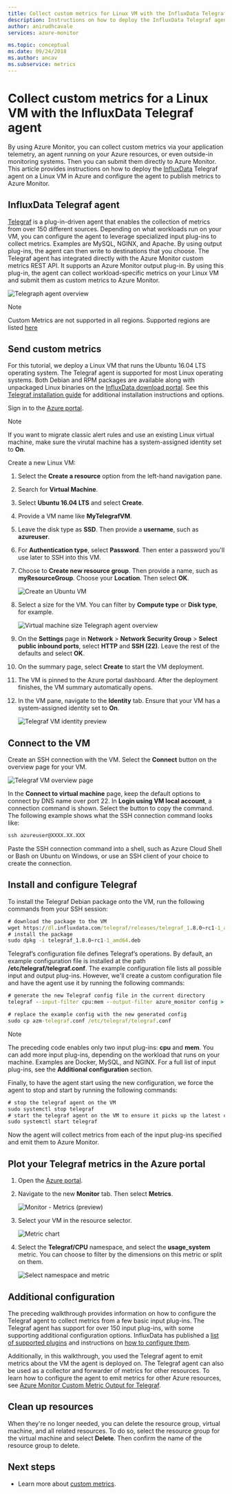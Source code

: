 ```yaml
---
title: Collect custom metrics for Linux VM with the InfluxData Telegraf agent
description: Instructions on how to deploy the InfluxData Telegraf agent on a Linux VM in Azure and configure the agent to publish metrics to Azure Monitor. 
author: anirudhcavale
services: azure-monitor

ms.topic: conceptual
ms.date: 09/24/2018
ms.author: ancav
ms.subservice: metrics
---
```

# Collect custom metrics for a Linux VM with the InfluxData Telegraf agent

By using Azure Monitor, you can collect custom metrics via your application telemetry, an agent running on your Azure resources, or even outside-in monitoring systems. Then you can submit them directly to Azure Monitor. This article provides instructions on how to deploy the [InfluxData](https://www.influxdata.com/) Telegraf agent on a Linux VM in Azure and configure the agent to publish metrics to Azure Monitor. 

## InfluxData Telegraf agent 

[Telegraf](https://docs.influxdata.com/telegraf/) is a plug-in-driven agent that enables the collection of metrics from over 150 different sources. Depending on what workloads run on your VM, you can configure the agent to leverage specialized input plug-ins to collect metrics. Examples are MySQL, NGINX, and Apache. By using output plug-ins, the agent can then write to destinations that you choose. The Telegraf agent has integrated directly with the Azure Monitor custom metrics REST API. It supports an Azure Monitor output plug-in. By using this plug-in, the agent can collect workload-specific metrics on your Linux VM and submit them as custom metrics to Azure Monitor. 

 ![Telegraph agent overview](./media/collect-custom-metrics-linux-telegraf/telegraf-agent-overview.png)

> [!NOTE]  
> Custom Metrics are not supported in all regions. Supported regions are listed [here](https://docs.microsoft.com/azure/azure-monitor/platform/metrics-custom-overview#supported-regions)

## Send custom metrics 

For this tutorial, we deploy a Linux VM that runs the Ubuntu 16.04 LTS operating system. The Telegraf agent is supported for most Linux operating systems. Both Debian and RPM packages are available along with unpackaged Linux binaries on the [InfluxData download portal](https://portal.influxdata.com/downloads). See this [Telegraf installation guide](https://docs.influxdata.com/telegraf/v1.8/introduction/installation/) for additional installation instructions and options. 

Sign in to the [Azure portal](https://portal.azure.com).

> [!NOTE]  
> If you want to migrate classic alert rules and use an existing Linux virtual machine, make sure the virutal machine has a system-assigned identity set to **On**.

Create a new Linux VM: 

1. Select the **Create a resource** option from the left-hand navigation pane. 
1. Search for **Virtual Machine**.  
1. Select **Ubuntu 16.04 LTS** and select **Create**. 
1. Provide a VM name like **MyTelegrafVM**.  
1. Leave the disk type as **SSD**. Then provide a **username**, such as **azureuser**. 
1. For **Authentication type**, select **Password**. Then enter a password you'll use later to SSH into this VM. 
1. Choose to **Create new resource group**. Then provide a name, such as **myResourceGroup**. Choose your **Location**. Then select **OK**. 

    ![Create an Ubuntu VM](./media/collect-custom-metrics-linux-telegraf/create-vm.png)

1. Select a size for the VM. You can filter by **Compute type** or **Disk type**, for example. 

    ![Virtual machine size Telegraph agent overview](./media/collect-custom-metrics-linux-telegraf/vm-size.png)

1. On the **Settings** page in **Network** > **Network Security Group** > **Select public inbound ports**, select **HTTP** and **SSH (22)**. Leave the rest of the defaults and select **OK**. 

1. On the summary page, select **Create** to start the VM deployment. 

1. The VM is pinned to the Azure portal dashboard. After the deployment finishes, the VM summary automatically opens. 

1. In the VM pane, navigate to the **Identity** tab. Ensure that your VM has a system-assigned identity set to **On**. 
 
    ![Telegraf VM identity preview](./media/collect-custom-metrics-linux-telegraf/connect-to-VM.png)
 
## Connect to the VM 

Create an SSH connection with the VM. Select the **Connect** button on the overview page for your VM. 

![Telegraf VM overview page](./media/collect-custom-metrics-linux-telegraf/connect-VM-button2.png)

In the **Connect to virtual machine** page, keep the default options to connect by DNS name over port 22. In **Login using VM local account**, a connection command is shown. Select the button to copy the command. The following example shows what the SSH connection command looks like: 

```cmd
ssh azureuser@XXXX.XX.XXX 
```

Paste the SSH connection command into a shell, such as Azure Cloud Shell or Bash on Ubuntu on Windows, or use an SSH client of your choice to create the connection. 

## Install and configure Telegraf 

To install the Telegraf Debian package onto the VM, run the following commands from your SSH session: 

```cmd
# download the package to the VM 
wget https://dl.influxdata.com/telegraf/releases/telegraf_1.8.0~rc1-1_amd64.deb 
# install the package 
sudo dpkg -i telegraf_1.8.0~rc1-1_amd64.deb
```
Telegraf’s configuration file defines Telegraf’s operations. By default, an example configuration file is installed at the path **/etc/telegraf/telegraf.conf**. The example configuration file lists all possible input and output plug-ins. However, we'll create a custom configuration file and have the agent use it by running the following commands: 

```cmd
# generate the new Telegraf config file in the current directory 
telegraf --input-filter cpu:mem --output-filter azure_monitor config > azm-telegraf.conf 

# replace the example config with the new generated config 
sudo cp azm-telegraf.conf /etc/telegraf/telegraf.conf 
```

> [!NOTE]  
> The preceding code enables only two input plug-ins: **cpu** and **mem**. You can add more input plug-ins, depending on the workload that runs on your machine. Examples are Docker, MySQL, and NGINX. For a full list of input plug-ins, see the **Additional configuration** section. 

Finally, to have the agent start using the new configuration, we force the agent to stop and start by running the following commands: 

```cmd
# stop the telegraf agent on the VM 
sudo systemctl stop telegraf 
# start the telegraf agent on the VM to ensure it picks up the latest configuration 
sudo systemctl start telegraf 
```
Now the agent will collect metrics from each of the input plug-ins specified and emit them to Azure Monitor. 

## Plot your Telegraf metrics in the Azure portal 

1. Open the [Azure portal](https://portal.azure.com). 

1. Navigate to the new **Monitor** tab. Then select **Metrics**.  

     ![Monitor - Metrics (preview)](./media/collect-custom-metrics-linux-telegraf/metrics.png)

1. Select your VM in the resource selector.

     ![Metric chart](./media/collect-custom-metrics-linux-telegraf/metric-chart.png)

1. Select the **Telegraf/CPU** namespace, and select the **usage_system** metric. You can choose to filter by the dimensions on this metric or split on them.  

     ![Select namespace and metric](./media/collect-custom-metrics-linux-telegraf/VM-resource-selector.png)

## Additional configuration 

The preceding walkthrough provides information on how to configure the Telegraf agent to collect metrics from a few basic input plug-ins. The Telegraf agent has support for over 150 input plug-ins, with some supporting additional configuration options. InfluxData has published a [list of supported plugins](https://docs.influxdata.com/telegraf/v1.7/plugins/inputs/) and instructions on [how to configure them](https://docs.influxdata.com/telegraf/v1.7/administration/configuration/).  

Additionally, in this walkthrough, you used the Telegraf agent to emit metrics about the VM the agent is deployed on. The Telegraf agent can also be used as a collector and forwarder of metrics for other resources. To learn how to configure the agent to emit metrics for other Azure resources, see [Azure Monitor Custom Metric Output for Telegraf](https://github.com/influxdata/telegraf/blob/fb704500386214655e2adb53b6eb6b15f7a6c694/plugins/outputs/azure_monitor/README.md).  

## Clean up resources 

When they're no longer needed, you can delete the resource group, virtual machine, and all related resources. To do so, select the resource group for the virtual machine and select **Delete**. Then confirm the name of the resource group to delete. 

## Next steps
- Learn more about [custom metrics](metrics-custom-overview.md).



